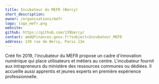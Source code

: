 ```yaml
---
title: Incubateur du MEFR (Bercy)
short_description:
owner: /organisations/mefr
logo: logo_mefr.png
website:
github: https://github.com/139bercy/
contact: amd@finances.gouv.fr?subject=Incubateur_MEFR
address: 139 rue de Bercy, Paris 12e
---
```


Créé fin 2019, l'incubateur du MEFR propose un cadre d'innovation numérique qui place utilisateurs et métiers au centre. L'incubateur fournit aux intrapreneurs du ministère des ressources communes ou dédiées. Il accueille aussi apprentis et jeunes experts en première expérience professionnelle.
